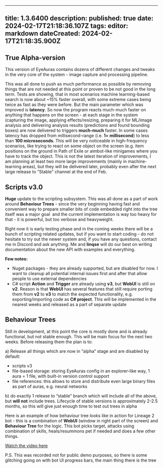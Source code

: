 
---
title: 1.3.6400
description: 
published: true
date: 2024-02-17T21:18:36.107Z
tags: 
editor: markdown
dateCreated: 2024-02-17T21:18:35.900Z
---		
		
## **True** Alpha-version
This version of EyeAuras contains dozens of different changes and tweaks in the very core of the system - image capture and processing pipeline.  

This was all done to push as much performance as possible by removing things that are not needed at this point or proven to be not good in the long term. Tests are showing, that in most scenarios machine learning-based search is now about ~15% faster overall, with some extreme cases being twice as fast as they were before. But the main parameter which was improved is **latency**. So now the program reacts much-much faster on anything that happens on the screen - at each stage in the system (capturing the image, applying effects/resizing, preparing it for ML/image analysis and delivering analysis results (predictions and found bounding boxes) are now delivered to triggers **much-much** faster. In some cases latency has dropped from millisecond-range (i.e. **1+ millisecond**) to less than **100 microseconds**. This will be very noticeable in high-frequency scenarios, like trying to react on some object on the screen (e.g. item positions on the ground in Path of Exile or aimbot-like minigames where you have to track the object. This is not the latest iteration of improvements, I am planning at least two more large improvements (mainly in machine-learning areas), but they will be delivered later, probably even after the next large release to “Stable” channel at the end of Feb.

## Scripts v3.0  
**Huge** update to the scripting subsystem. This was all done as a part of work around **Behaviour Trees** - since the very beginning having fast and convenient way to prepare smaller bits of code embedded right into the tree itself was a major goal  and the current implementation is way too heavy for that - it is powerful, but too verbose and heavyweight.  

Right now it is early testing phase and in the coming weeks there will be a bunch of scripting related updates, but if you want to start coding - do not hesitate to try out the newer system and, if you have any questions, contact me in Discord and ask anything. Me and **linqse** will do our best on writing documentation about the new API with examples and everything.  

**Few notes:**
- Nuget packages - they are already supported, but are disabled for now. I want to cleanup all potential internal issues first and after that allow people to use external dependencies
- C# script **Action** and **Trigger** are already using **v3**, but **WebUI** is still on **v2**. Reason is that **WebUI** has several features that still require porting them from **v2** to **v3** to match the expected functionality, e.g. exporting/importing code as **C# project**. This will be implemented in the nearest weeks and released as a part of separate update

## Behaviour Trees
Still in development, at this point the core is mostly done and is already functional, but not stable enough. This will be main focus for the next two weeks. Before releasing them the plan is to:

a) Release all things which are now in “alpha” stage and are disabled by default:
- scripts v3
- file-based storage: storing EyeAuras config in an explorer-like way, 1 aura = 1 file, with built-in version control support
- file references: this allows to store and distribute even large binary files as part of auras, e.g. neural networks

b) do exactly 1 release to “stable” branch which will include all of the above, but **will not** include trees. Lifecycle of stable versions is approximately 2-2.5 months, so this will give just enough time to test out trees in alpha

Here is an example of how behaviour tree looks like in action for Lineage 2 bot - this is a combination of **WebUI** (window in right part of the screen) and **Behaviour Tree** for the logic. This bot picks target, attacks using combination of skills, heals/resummons pet if needed and does a few other things.  

[Watch the video here](https://youtu.be/2O5B4W4EWTw?si=BUp-FTiw1wDBPR_K)

P.S. This was recorded not for public demo purposes, so there is some glitching going on with bot UI progress bars, the main thing there is the tree